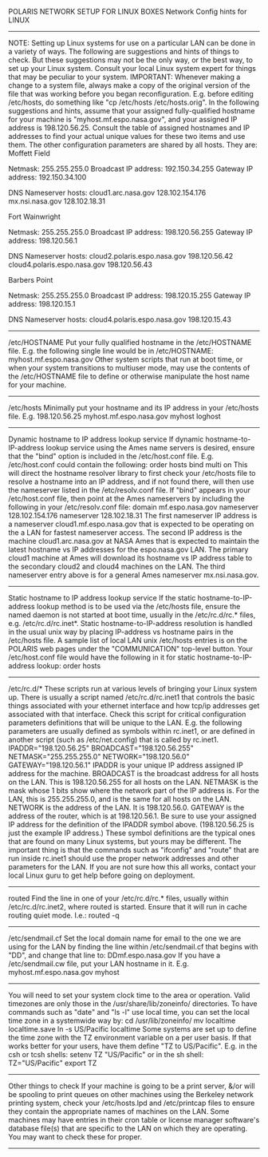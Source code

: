 POLARIS NETWORK SETUP FOR LINUX BOXES
Network Config hints for LINUX
________________________________________
NOTE:
Setting up Linux systems for use on a particular LAN can be done in a variety of ways. The following are suggestions and hints of things to check. But these suggestions may not be the only way, or the best way, to set up your Linux system. Consult your local Linux system expert for things that may be peculiar to your system.
IMPORTANT: Whenever making a change to a system file, always make a copy of the original version of the file that was working before you began reconfiguration. E.g. before editing /etc/hosts, do something like "cp /etc/hosts /etc/hosts.orig".
In the following suggestions and hints, assume that your assigned fully-qualified hostname for your machine is "myhost.mf.espo.nasa.gov", and your assigned IP address is 198.120.56.25. Consult the table of assigned hostnames and IP addresses to find your actual unique values for these two items and use them. The other configuration parameters are shared by all hosts. They are:
Moffett Field

  Netmask: 255.255.255.0
  Broadcast IP address: 192.150.34.255
  Gateway IP address: 192.150.34.100

  DNS Nameserver hosts:
    cloud1.arc.nasa.gov   128.102.154.176
    mx.nsi.nasa.gov       128.102.18.31

Fort Wainwright

  Netmask: 255.255.255.0
  Broadcast IP address: 198.120.56.255
  Gateway IP address: 198.120.56.1

  DNS Nameserver hosts:
    cloud2.polaris.espo.nasa.gov   198.120.56.42
    cloud4.polaris.espo.nasa.gov   198.120.56.43

Barbers Point
 
  Netmask: 255.255.255.0
  Broadcast IP address: 198.120.15.255
  Gateway IP address: 198.120.15.1
 
  DNS Nameserver hosts:
    cloud4.polaris.espo.nasa.gov   198.120.15.43
 
________________________________________
/etc/HOSTNAME
Put your fully qualified hostname in the /etc/HOSTNAME file. E.g. the following single line would be in /etc/HOSTNAME:
myhost.mf.espo.nasa.gov
Other system scripts that run at boot time, or when your system transitions to multiuser mode, may use the contents of the /etc/HOSTNAME file to define or otherwise manipulate the host name for your machine.
________________________________________
/etc/hosts
Minimally put your hostname and its IP address in your /etc/hosts file. E.g.
198.120.56.25    myhost.mf.espo.nasa.gov   myhost  loghost
________________________________________
Dynamic hostname to IP address lookup service
If dynamic hostname-to-IP-address lookup service using the Ames name servers is desired, ensure that the "bind" option is included in the /etc/host.conf file. E.g. /etc/host.conf could contain the following:
order hosts bind
multi on
This will direct the hostname resolver library to first check your /etc/hosts file to resolve a hostname into an IP address, and if not found there, will then use the nameserver listed in the /etc/resolv.conf file.
If "bind" appears in your /etc/host.conf file, then point at the Ames nameservers by including the following in your /etc/resolv.conf file:
domain mf.espo.nasa.gov
nameserver 128.102.154.176
nameserver 128.102.18.31
The first nameserver IP address is a nameserver cloud1.mf.espo.nasa.gov that is expected to be operating on the a LAN for fastest nameserver access. The second IP address is the machine cloud1.arc.nasa.gov at NASA Ames that is expected to maintain the latest hostname vs IP addresses for the espo.nasa.gov LAN. The primary cloud1 machine at Ames will download its hostname vs IP address table to the secondary cloud2 and cloud4 machines on the LAN. The third nameserver entry above is for a general Ames nameserver mx.nsi.nasa.gov.
________________________________________
Static hostname to IP address lookup service
If the static hostname-to-IP-address lookup method is to be used via the /etc/hosts file, ensure the named daemon is not started at boot time, usually in the /etc/rc.d/rc.* files, e.g. /etc/rc.d/rc.inet*. Static hostname-to-IP-address resolution is handled in the usual unix way by placing IP-address vs hostname pairs in the /etc/hosts file. A sample list of local LAN unix /etc/hosts entries is on the POLARIS web pages under the "COMMUNICATION" top-level button.
Your /etc/host.conf file would have the following in it for static hostname-to-IP-address lookup:
order hosts
________________________________________
/etc/rc.d/*
These scripts run at various levels of bringing your Linux system up. There is usually a script named /etc/rc.d/rc.inet1 that controls the basic things associated with your ethernet interface and how tcp/ip addresses get associated with that interface. Check this script for critical configuration parameters definitions that will be unique to the LAN. E.g. the following parameters are usually defined as symbols within rc.inet1, or are defined in another script (such as /etc/net.config) that is called by rc.inet1.
IPADDR="198.120.56.25"
BROADCAST="198.120.56.255"
NETMASK="255.255.255.0"
NETWORK="198.120.56.0"
GATEWAY="198.120.56.1"
IPADDR is your unique IP address assigned IP address for the machine. BROADCAST is the broadcast address for all hosts on the LAN. This is 198.120.56.255 for all hosts on the LAN. NETMASK is the mask whose 1 bits show where the network part of the IP address is. For the LAN, this is 255.255.255.0, and is the same for all hosts on the LAN. NETWORK is the address of the LAN. It is 198.120.56.0. GATEWAY is the address of the router, which is at 198.120.56.1. Be sure to use your assigned IP address for the definition of the IPADDR symbol above. (198.120.56.25 is just the example IP address.) These symbol definitions are the typical ones that are found on many Linux systems, but yours may be different. The important thing is that the commands such as "ifconfig" and "route" that are run inside rc.inet1 should use the proper network addresses and other parameters for the LAN. If you are not sure how this all works, contact your local Linux guru to get help before going on deployment.
________________________________________
routed
Find the line in one of your /etc/rc.d/rc.* files, usually within /etc/rc.d/rc.inet2, where routed is started. Ensure that it will run in cache routing quiet mode. I.e.:
  routed -q
________________________________________
/etc/sendmail.cf
Set the local domain name for email to the one we are using for the LAN by finding the line within /etc/sendmail.cf that begins with "DD", and change that line to:
DDmf.espo.nasa.gov
If you have a /etc/sendmail.cw file, put your LAN hostname in it. E.g.
myhost.mf.espo.nasa.gov myhost
________________________________________
You will need to set your system clock time to the area or operation. Valid timezones are only those in the /usr/share/lib/zoneinfo/ directories.
To have commands such as "date" and "ls -l" use local time, you can set the local time zone in a systemwide way by:
  cd /usr/lib/zoneinfo/
  mv localtime localtime.save
  ln -s US/Pacific localtime
Some systems are set up to define the time zone with the TZ environment variable on a per user basis. If that works better for your users, have them define "TZ to US/Pacific".
E.g. in the csh or tcsh shells:
  setenv TZ "US/Pacific"
or in the sh shell:
  TZ="US/Pacific"
  export TZ
________________________________________
Other things to check
If your machine is going to be a print server, &/or will be spooling to print queues on other machines using the Berkeley network printing system, check your /etc/hosts.lpd and /etc/printcap files to ensure they contain the appropriate names of machines on the LAN.
Some machines may have entries in their cron table or license manager software's database file(s) that are specific to the LAN on which they are operating. You may want to check these for proper.
________________________________________


